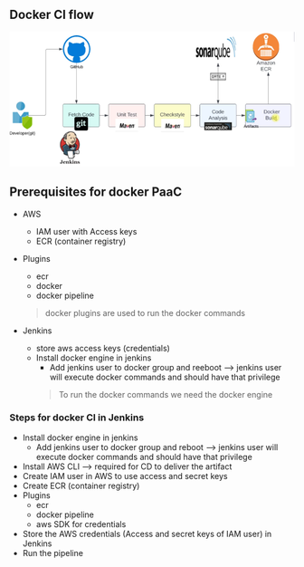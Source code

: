 
## Docker CI flow

![alt text](Docker-CI-flow.png)

## Prerequisites for docker PaaC
* AWS
    - IAM user with Access keys
    - ECR (container registry)
* Plugins
    - ecr
    - docker
    - docker pipeline
    > docker plugins are used to run the docker commands

* Jenkins
    - store aws access keys (credentials)
    - Install docker engine in jenkins
        - Add jenkins user to docker group and reeboot --> jenkins user will execute docker commands and should have that privilege
        > To run the docker commands we need the docker engine

### Steps for docker CI in Jenkins
* Install docker engine in jenkins
    - Add jenkins user to docker group and reboot --> jenkins user will execute docker commands and should have that privilege
* Install AWS CLI --> required for CD to deliver the artifact
* Create IAM user in AWS to use access and secret keys
* Create ECR (container registry)
* Plugins
    - ecr
    - docker pipeline
    - aws SDK for credentials
* Store the AWS credentials (Access and secret keys of IAM user) in Jenkins
* Run the pipeline